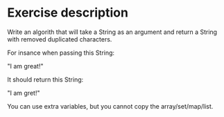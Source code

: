 # Exercise description
Write an algorith that will take a String as an argument and return a String with removed duplicated characters.

For insance when passing this String:

"I am great!"

It should return this String:

"I am gret!"

You can use extra variables, but you cannot copy the array/set/map/list.
